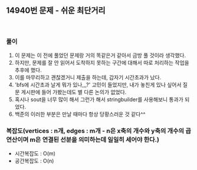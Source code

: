 ## 14940번 문제 - 쉬운 최단거리

<br>

### 풀이
1. 이 문제는 이 전에 풀었던 문제랑 거의 똑같은거 같아서 금방 풀 것이라 생각했다.
2. 하지만, 문제를 잘 안 읽어서 도착하지 못하는 구간에 대해서 따로 처리하는 작업을 추후에 했다.
3. 이를 마무리하고 괜찮겠거니 제출을 하는데, 갑자기 시간초과가 났다.
4. 'bfs에 시간초과 날게 뭐가 있나,,,?' 고민이 들었지만, 내가 놓친게 있나 싶어서 질문 게시판에 들어 가봤는데도 별 다른 논의가 없었다.
5. 혹시나 sout을 너무 많이 해서 그런가 해서 stringbuilder를 사용해보니 통과가 되었다.
6. 백준의 이러한 부분은 만날 때마다 항상 당황스러운 것 같다^^


### 복잡도(vertices : n개, edges : m개 - n은 x축의 개수와 y축의 개수의 곱 연산이며 m은 연결된 선분을 의미하는데 일일히 세어야 한다.)
* 시간복잡도 : O(m)
* 공간복잡도 : O(n)
